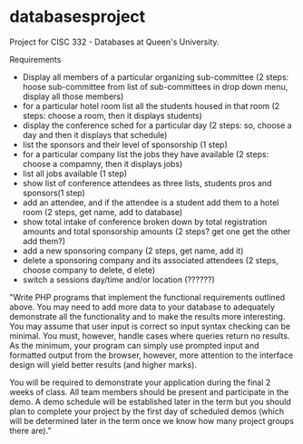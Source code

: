 # databasesproject
Project for CISC 332 - Databases at Queen's University.

Requirements
- Display all members of a particular organizing sub-committee (2 steps: hoose sub-committee from list of sub-committees in drop down menu, display all those members)
- for a particular hotel room list all the students housed in that room  (2 steps: choose a room, then it displays students)
- display the conference sched for a particular day (2 steps: so, choose a day and then it displays that schedule)
- list the sponsors and their level of sponsorship (1 step)
- for a particular company list the jobs they have available (2 steps: choose a compamny, then it displays jobs)
- list all jobs available (1 step)
- show list of conference attendees as three lists, students pros and sponsors(1 step)
- add an attendee, and if the attendee is a student add them to a hotel room (2 steps, get name, add to database)
- show total intake of conference broken down by total registration amounts and total sponsorship amounts (2 steps? get one get the other add them?)
- add a new sponsoring company (2 steps, get name, add it)
- delete a sponsoring company and its associated attendees (2 steps, choose company to delete, d elete)
- switch a sessions day/time and/or location (??????)

"Write PHP programs that implement the functional requirements outlined above.  You may need to add more data to your database to adequately demonstrate all the functionality and to make the results more interesting. You may assume that user input is correct so input syntax checking can be minimal. You must, however, handle cases where queries return no results. As the minimum, your program can simply use prompted input and formatted output from the browser, however, more attention to the interface design will yield better results (and higher marks).

You will be required to demonstrate your application during the final 2 weeks of class.   All team members should be present and participate in the demo. A demo schedule will be established later in the term but you should plan to complete your project by the first day of scheduled demos (which will be determined later in the term once we know how many project groups there are)."
